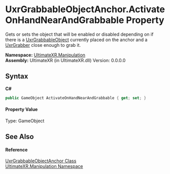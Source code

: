 # UxrGrabbableObjectAnchor.ActivateOnHandNearAndGrabbable Property 
 

Gets or sets the object that will be enabled or disabled depending on if there is a <a href="T_UltimateXR_Manipulation_UxrGrabbableObject">UxrGrabbableObject</a> currently placed on the anchor and a <a href="T_UltimateXR_Manipulation_UxrGrabber">UxrGrabber</a> close enough to grab it.

**Namespace:**&nbsp;<a href="N_UltimateXR_Manipulation">UltimateXR.Manipulation</a><br />**Assembly:**&nbsp;UltimateXR (in UltimateXR.dll) Version: 0.0.0.0

## Syntax

**C#**<br />
``` C#
public GameObject ActivateOnHandNearAndGrabbable { get; set; }
```


#### Property Value
Type: GameObject

## See Also


#### Reference
<a href="T_UltimateXR_Manipulation_UxrGrabbableObjectAnchor">UxrGrabbableObjectAnchor Class</a><br /><a href="N_UltimateXR_Manipulation">UltimateXR.Manipulation Namespace</a><br />